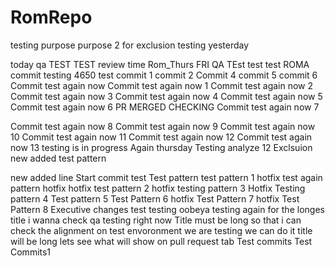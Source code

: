# RomRepo
testing purpose purpose 2 for exclusion
testing yesterday

today qa
TEST TEST
review time
Rom_Thurs
FRI QA
TEst
test
test
ROMA
commit testing 4650
test
commit 1
commit 2
Commit 4
commit 5
commit 6
Commit test again now
Commit test again now 1
Commit test again now 2
Commit test again now 3
Commit test again now 4
Commit test again now 5
Commit test again now 6
PR MERGED CHECKING
Commit test again now 7

Commit test again now 8
Commit test again now 9
Commit test again now 10
Commit test again now 11
Commit test again now 12
Commit test again now 13
testing is in progress
Again thursday
Testing analyze 12
Exclsuion new added
test pattern

new added line
Start commit test
Test pattern
test pattern 1
hotfix
test again pattern
hotfix
hotfix
test pattern 2
hotfix
testing pattern 3
Hotfix
Testing pattern 4
Test pattern 5
Test Pattern 6
hotfix
Test Pattern 7
hotfix
Test Pattern 8
Executive changes test
testing oobeya testing again for the longes title i wanna check qa testing right now
Title must be long so that i can check the alignment on test envoronment we are testing we can do it title will be long lets see what will show on pull request tab
Test commits
Test Commits1
